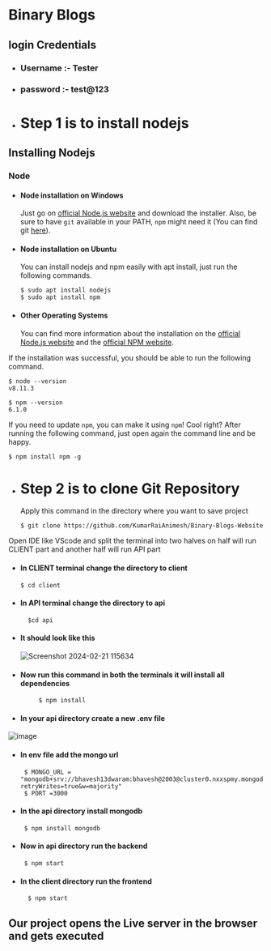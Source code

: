 # Binary Blogs

## login Credentials
- ### Username :- Tester
- ### password :- test@123
- # Step 1 is to install nodejs
## Installing Nodejs 
### Node
- #### Node installation on Windows

  Just go on [official Node.js website](https://nodejs.org/) and download the installer.
Also, be sure to have `git` available in your PATH, `npm` might need it (You can find git [here](https://git-scm.com/)).

- #### Node installation on Ubuntu

  You can install nodejs and npm easily with apt install, just run the following commands.

      $ sudo apt install nodejs
      $ sudo apt install npm

- #### Other Operating Systems
  You can find more information about the installation on the [official Node.js website](https://nodejs.org/) and the [official NPM website](https://npmjs.org/).

If the installation was successful, you should be able to run the following command.

    $ node --version
    v8.11.3

    $ npm --version
    6.1.0

If you need to update `npm`, you can make it using `npm`! Cool right? After running the following command, just open again the command line and be happy.

    $ npm install npm -g
- # Step 2 is to clone Git Repository
    Apply this command in the  directory where you want to save project
  
      $ git clone https://github.com/KumarRaiAnimesh/Binary-Blogs-Website
  
Open IDE like VScode and split the terminal into two halves on half will run CLIENT part and another half will run API part 
- #### In CLIENT terminal change the directory to client
      
      $ cd client

- #### In API terminal change the directory to api

        $cd api
- #### It should look like this

    ![Screenshot 2024-02-21 115634](https://github.com/BhaveshDwaram/Developer-Blogs-Website/assets/92073342/eac810de-04e9-43cb-a316-659a22fe6416)

- #### Now run this command in both the terminals it will install all dependencies

           $ npm install

- #### In your api directory create a new .env file  
![image](https://github.com/BhaveshDwaram/Developer-Blogs-Website/assets/92073342/42acdc34-f457-45c7-9391-23b758a38851)

- #### In env file add the mongo url
       $ MONGO_URL = "mongodb+srv://bhavesh13dwaram:bhavesh@2003@cluster0.nxxspmy.mongodb.net/blog?retryWrites=true&w=majority"
       $ PORT =3000
  
- #### In the api directory install mongodb
       $ npm install mongodb
  
- #### Now in api directory run the backend
       $ npm start

- #### In the client directory run the frontend
        $ npm start

## Our project opens the Live server in the browser and gets executed 
